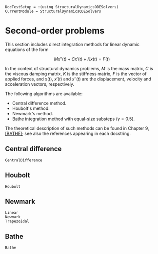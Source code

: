 ```@meta
DocTestSetup = :(using StructuralDynamicsODESolvers)
CurrentModule = StructuralDynamicsODESolvers
```

# Second-order problems

This section includes direct integration methods for linear dynamic equations
of the form

```math
    Mx''(t) + Cx'(t) + Kx(t) = F(t)
```
In the context of structural dynamics problems, $M$ is the mass matrix, $C$ is
the viscous damping matrix, $K$ is the stiffness matrix, $F$ is the vector of applied
forces, and $x(t)$, $x'(t)$ and $x''(t)$ are the displacement, velocity and
acceleration vectors, respectively.

The following algorithms are available:

- Central difference method.
- Houbolt's method.
- Newmark's method.
- Bathe integration method with equal-size substeps ($\gamma = 0.5$).

The theoretical description of such methods can be found in Chapter 9, [[BATHE]](@ref);
see also the references appearing in each docstring.

## Central difference

```@docs
CentralDifference
```

## Houbolt

```@docs
Houbolt
```

## Newmark

```@docs
Linear
Newmark
Trapezoidal
```

## Bathe

```@docs
Bathe
```
